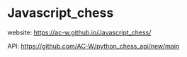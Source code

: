 # Javascript_chess
website: https://ac-w.github.io/Javascript_chess/

API: https://github.com/AC-W/python_chess_api/new/main

